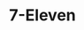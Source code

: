 ---
title: "7-Eleven"
url: /dasmarinas/7-eleven-governor-dominador-mangubat-boulevard/
shop: Lebensmittel
---